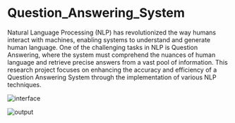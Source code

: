 # Question_Answering_System
Natural Language Processing (NLP) has revolutionized the way humans interact with machines, enabling systems to understand and generate human language. One of the challenging tasks in NLP is Question Answering, where the system must comprehend the nuances of human language and retrieve precise answers from a vast pool of information. This research project focuses on enhancing the accuracy and efficiency of a Question Answering System through the implementation of various NLP techniques.

![interface](https://github.com/Parthpisat/Question_Answering_System/assets/65393417/5bce3c39-489b-4507-b924-570ed634194b)

![output](https://github.com/Parthpisat/Question_Answering_System/assets/65393417/33ec70bd-5b7c-4af5-adbd-6ce1133ae306)
